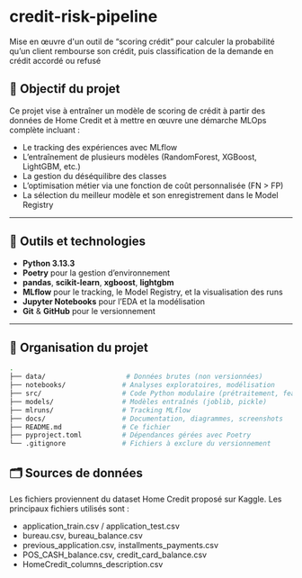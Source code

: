 # credit-risk-pipeline
Mise en œuvre d'un outil de “scoring crédit” pour calculer la probabilité qu’un client rembourse son crédit, puis classification de la demande en crédit accordé ou refusé
## 🎯 Objectif du projet

Ce projet vise à entraîner un modèle de scoring de crédit à partir des données de Home Credit et à mettre en œuvre une démarche MLOps complète incluant :

- Le tracking des expériences avec MLflow
- L’entraînement de plusieurs modèles (RandomForest, XGBoost, LightGBM, etc.)
- La gestion du déséquilibre des classes
- L’optimisation métier via une fonction de coût personnalisée (FN > FP)
- La sélection du meilleur modèle et son enregistrement dans le Model Registry

---

## 🧰 Outils et technologies

- **Python 3.13.3**
- **Poetry** pour la gestion d’environnement
- **pandas**, **scikit-learn**, **xgboost**, **lightgbm**
- **MLflow** pour le tracking, le Model Registry, et la visualisation des runs
- **Jupyter Notebooks** pour l’EDA et la modélisation
- **Git** & **GitHub** pour le versionnement

---

## 📁 Organisation du projet

```bash
.
├── data/                    # Données brutes (non versionnées)
├── notebooks/              # Analyses exploratoires, modélisation
├── src/                    # Code Python modulaire (prétraitement, features, modèles...)
├── models/                 # Modèles entraînés (joblib, pickle)
├── mlruns/                 # Tracking MLflow
├── docs/                   # Documentation, diagrammes, screenshots
├── README.md               # Ce fichier
├── pyproject.toml          # Dépendances gérées avec Poetry
└── .gitignore              # Fichiers à exclure du versionnement

```

## 🗂️ Sources de données
Les fichiers proviennent du dataset Home Credit proposé sur Kaggle.
Les principaux fichiers utilisés sont :

- application_train.csv / application_test.csv
- bureau.csv, bureau_balance.csv
- previous_application.csv, installments_payments.csv
- POS_CASH_balance.csv, credit_card_balance.csv
- HomeCredit_columns_description.csv